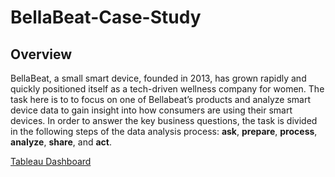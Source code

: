 # BellaBeat-Case-Study
## Overview
BellaBeat, a small smart device, founded in 2013, has grown rapidly and quickly positioned itself as a tech-driven wellness company for women. The task here is to to focus on one of Bellabeat’s products and analyze smart device data to gain insight into how consumers are using their smart devices. In order to answer the key business questions, the task is divided in the following steps of the data analysis process: **ask**, **prepare**, **process**, **analyze**, **share**, and **act**. 

[Tableau Dashboard](https://public.tableau.com/views/BellaBeatCaseStudy_17002247690100/Dashboard1?:language=en-GB&:display_count=n&:origin=viz_share_link)
 
